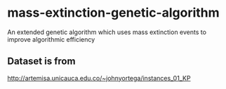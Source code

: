 # mass-extinction-genetic-algorithm

An extended genetic algorithm which uses mass extinction events to improve algorithmic efficiency

## Dataset is from

http://artemisa.unicauca.edu.co/~johnyortega/instances_01_KP
